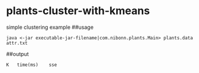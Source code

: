 plants-cluster-with-kmeans
==========================

simple clustering example
##usage
```
java <-jar executable-jar-filename|com.nibonn.plants.Main> plants.data attr.txt
```
##output
```
K   time(ms)    sse
```